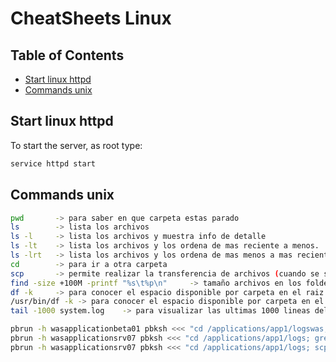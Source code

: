 # CheatSheets Linux

## Table of Contents
- [Start linux httpd](#start-linux-httpd)
- [Commands unix](#commands-unix)

## Start linux httpd
To start the server, as root type:
```bash
service httpd start
```

## Commands unix
```bash
pwd       -> para saber en que carpeta estas parado
ls        -> lista los archivos
ls -l     -> lista los archivos y muestra info de detalle
ls -lt    -> lista los archivos y los ordena de mas reciente a menos.
ls -lrt   -> lista los archivos y los ordena de mas menos a mas reciente.
cd        -> para ir a otra carpeta
scp       -> permite realizar la transferencia de archivos (cuando se salta a un servidor y se quiere copiar un archivo al server desde donde saltamos)
find -size +100M -printf "%s\t%p\n"     -> tamaño archivos en los folders y subfolders
df -k     -> para conocer el espacio disponible por carpeta en el raiz
/usr/bin/df -k -> para conocer el espacio disponible por carpeta en el raiz
tail -1000 system.log    -> para visualizar las ultimas 1000 lineas del archivo system.log en el directorio donde se encuentra ubicado.

pbrun -h wasapplicationbeta01 pbksh <<< "cd /applications/app1/logswas; tail -500 myapp.log"
pbrun -h wasapplicationsrv07 pbksh <<< "cd /applications/app1/logs; grep 'ANY_TEXT_SEARCH' system.log"
pbrun -h wasapplicationsrv07 pbksh <<< "cd /applications/app1/logs; scp system.log"
```